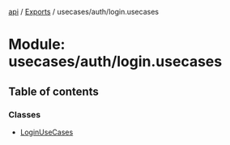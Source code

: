 [api](../README.md) / [Exports](../modules.md) / usecases/auth/login.usecases

# Module: usecases/auth/login.usecases

## Table of contents

### Classes

- [LoginUseCases](../classes/usecases_auth_login_usecases.LoginUseCases.md)

